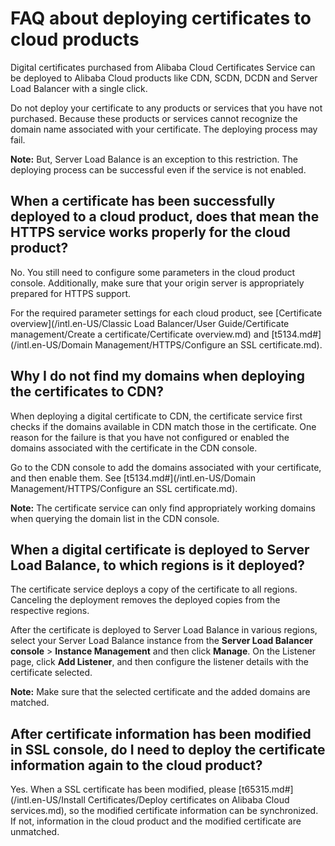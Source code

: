 # FAQ about deploying certificates to cloud products

Digital certificates purchased from Alibaba Cloud Certificates Service can be deployed to Alibaba Cloud products like CDN, SCDN, DCDN and Server Load Balancer with a single click.

Do not deploy your certificate to any products or services that you have not purchased. Because these products or services cannot recognize the domain name associated with your certificate. The deploying process may fail.

**Note:** But, Server Load Balance is an exception to this restriction. The deploying process can be successful even if the service is not enabled.

## When a certificate has been successfully deployed to a cloud product, does that mean the HTTPS service works properly for the cloud product?

No. You still need to configure some parameters in the cloud product console. Additionally, make sure that your origin server is appropriately prepared for HTTPS support.

For the required parameter settings for each cloud product, see [Certificate overview](/intl.en-US/Classic Load Balancer/User Guide/Certificate management/Create a certificate/Certificate overview.md) and [t5134.md\#](/intl.en-US/Domain Management/HTTPS/Configure an SSL certificate.md).

## Why I do not find my domains when deploying the certificates to CDN?

When deploying a digital certificate to CDN, the certificate service first checks if the domains available in CDN match those in the certificate. One reason for the failure is that you have not configured or enabled the domains associated with the certificate in the CDN console.

Go to the CDN console to add the domains associated with your certificate, and then enable them. See [t5134.md\#](/intl.en-US/Domain Management/HTTPS/Configure an SSL certificate.md).

**Note:** The certificate service can only find appropriately working domains when querying the domain list in the CDN console.

## When a digital certificate is deployed to Server Load Balance, to which regions is it deployed?

The certificate service deploys a copy of the certificate to all regions. Canceling the deployment removes the deployed copies from the respective regions.

After the certificate is deployed to Server Load Balance in various regions, select your Server Load Balance instance from the **Server Load Balancer console** \> **Instance Management** and then click **Manage**. On the Listener page, click **Add Listener**, and then configure the listener details with the certificate selected.

**Note:** Make sure that the selected certificate and the added domains are matched.

## After certificate information has been modified in SSL console, do I need to deploy the certificate information again to the cloud product?

Yes. When a SSL certificate has been modified, please [t65315.md\#](/intl.en-US/Install Certificates/Deploy certificates on Alibaba Cloud services.md), so the modified certificate information can be synchronized. If not, information in the cloud product and the modified certificate are unmatched.

